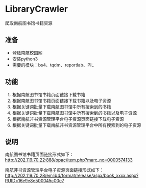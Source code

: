 # LibraryCrawler
爬取南航图书馆书籍资源

## 准备

* 登陆南航校园网
* 安装python3
* 需要的模块：bs4、tqdm、reportlab、PIL

## 功能

1. 根据南航图书馆书籍页面链接下载书籍
2. 根据南航图书馆书籍页面链接下载书籍以及电子资源
3. 根据关键词批量下载南航图书馆中所有搜索到的书籍
4. 根据关键词批量下载南航图书馆中所有搜索到的书籍以及电子资源
5. 根据南航非书资源管理平台电子资源页面链接下载电子资源
6. 根据关键词批量下载南航非书资源管理平台中所有搜索到的电子资源

## 说明

南航图书馆书籍页面链接形式如下：</br>
http://202.119.70.22:888/opac/item.php?marc_no=0000574133

南航非书资源管理平台电子资源页面链接形式如下：</br>
http://202.119.70.28/emlib4/format/release/aspx/book_xxxx.aspx?RUID=16e9e8e500045c00e7
